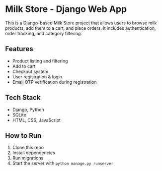 # Milk Store - Django Web App

This is a Django-based Milk Store project that allows users to browse milk products, add them to a cart, and place orders. It includes authentication, order tracking, and category filtering.

## Features

- Product listing and filtering
- Add to cart
- Checkout system
- User registration & login
- Email OTP verification during registration

## Tech Stack

- Django, Python
- SQLite
- HTML, CSS, JavaScript

## How to Run

1. Clone this repo
2. Install dependencies
3. Run migrations
4. Start the server with `python manage.py runserver`
